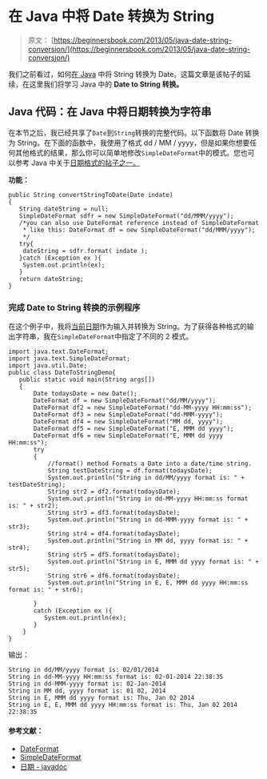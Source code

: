 # 在 Java 中将 Date 转换为 String

> 原文： [https://beginnersbook.com/2013/05/java-date-string-conversion/](https://beginnersbook.com/2013/05/java-date-string-conversion/)

我们之前看过，如何[在 Java](https://beginnersbook.com/2013/04/java-string-to-date-conversion/) 中将 String 转换为 Date。这篇文章是该帖子的延续，在这里我们将学习 Java 中的 **Date to String 转换。**

## Java 代码：在 Java 中将日期转换为字符串

在本节之后，我已经共享了`Date`到`String`转换的完整代码。以下函数将 Date 转换为 String。在下面的函数中，我使用了格式 dd / MM / yyyy，但是如果你想要任何其他格式的结果，那么你可以简单地修改`SimpleDateFormat`中的模式。您也可以参考 Java 中关于[日期格式的帖子之一。](https://beginnersbook.com/2013/04/java-date-format/)

**功能：**

```
public String convertStringToDate(Date indate)
{
   String dateString = null;
   SimpleDateFormat sdfr = new SimpleDateFormat("dd/MMM/yyyy");
   /*you can also use DateFormat reference instead of SimpleDateFormat 
    * like this: DateFormat df = new SimpleDateFormat("dd/MMM/yyyy");
    */
   try{
	dateString = sdfr.format( indate );
   }catch (Exception ex ){
	System.out.println(ex);
   }
   return dateString;
}
```

### 完成 Date to String 转换的示例程序

在这个例子中，我将[当前日期](https://beginnersbook.com/2013/05/current-date-time-in-java/)作为输入并转换为 String。为了获得各种格式的输出字符串，我在`SimpleDateFormat`中指定了不同的 2 模式。

```
import java.text.DateFormat;
import java.text.SimpleDateFormat;
import java.util.Date;
public class DateToStringDemo{
   public static void main(String args[])
   {
       Date todaysDate = new Date();
       DateFormat df = new SimpleDateFormat("dd/MM/yyyy");
       DateFormat df2 = new SimpleDateFormat("dd-MM-yyyy HH:mm:ss");
       DateFormat df3 = new SimpleDateFormat("dd-MMM-yyyy");
       DateFormat df4 = new SimpleDateFormat("MM dd, yyyy");
       DateFormat df5 = new SimpleDateFormat("E, MMM dd yyyy");
       DateFormat df6 = new SimpleDateFormat("E, MMM dd yyyy HH:mm:ss");
       try
       {
           //format() method Formats a Date into a date/time string. 
           String testDateString = df.format(todaysDate);
           System.out.println("String in dd/MM/yyyy format is: " + testDateString);
           String str2 = df2.format(todaysDate);
           System.out.println("String in dd-MM-yyyy HH:mm:ss format is: " + str2);
           String str3 = df3.format(todaysDate);
           System.out.println("String in dd-MMM-yyyy format is: " + str3);
           String str4 = df4.format(todaysDate);
           System.out.println("String in MM dd, yyyy format is: " + str4);
           String str5 = df5.format(todaysDate);
           System.out.println("String in E, MMM dd yyyy format is: " + str5);
           String str6 = df6.format(todaysDate);
           System.out.println("String in E, E, MMM dd yyyy HH:mm:ss format is: " + str6);

       }
       catch (Exception ex ){
          System.out.println(ex);
       }
    }
}
```

输出：

```
String in dd/MM/yyyy format is: 02/01/2014
String in dd-MM-yyyy HH:mm:ss format is: 02-01-2014 22:38:35
String in dd-MMM-yyyy format is: 02-Jan-2014
String in MM dd, yyyy format is: 01 02, 2014
String in E, MMM dd yyyy format is: Thu, Jan 02 2014
String in E, E, MMM dd yyyy HH:mm:ss format is: Thu, Jan 02 2014 22:38:35
```

#### 参考文献：

*   [DateFormat](https://docs.oracle.com/javase/7/docs/api/java/text/DateFormat.html)
*   [SimpleDateFormat](https://docs.oracle.com/javase/7/docs/api/java/text/SimpleDateFormat.html)
*   [日期 - javadoc](https://docs.oracle.com/javase/7/docs/api/java/util/Date.html)
